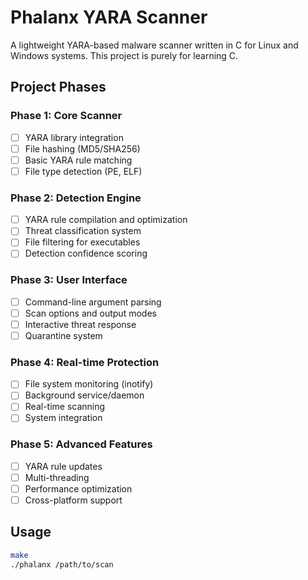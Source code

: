 # Phalanx YARA Scanner

A lightweight YARA-based malware scanner written in C for Linux and Windows systems. This project is purely for learning C.

## Project Phases

### Phase 1: Core Scanner
- [ ] YARA library integration
- [ ] File hashing (MD5/SHA256)
- [ ] Basic YARA rule matching
- [ ] File type detection (PE, ELF)

### Phase 2: Detection Engine
- [ ] YARA rule compilation and optimization
- [ ] Threat classification system
- [ ] File filtering for executables
- [ ] Detection confidence scoring

### Phase 3: User Interface
- [ ] Command-line argument parsing
- [ ] Scan options and output modes
- [ ] Interactive threat response
- [ ] Quarantine system

### Phase 4: Real-time Protection
- [ ] File system monitoring (inotify)
- [ ] Background service/daemon
- [ ] Real-time scanning
- [ ] System integration

### Phase 5: Advanced Features
- [ ] YARA rule updates
- [ ] Multi-threading
- [ ] Performance optimization
- [ ] Cross-platform support

## Usage

```bash
make
./phalanx /path/to/scan
```
